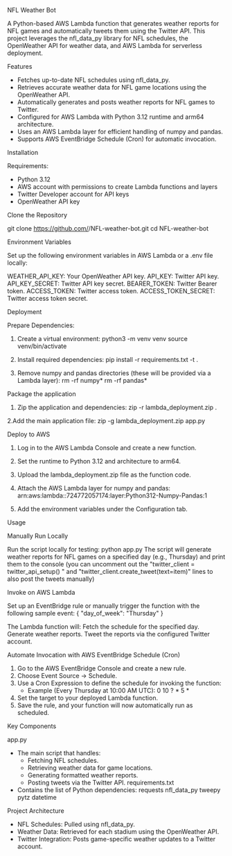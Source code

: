 NFL Weather Bot

A Python-based AWS Lambda function that generates weather reports for NFL games and automatically tweets them using the Twitter API. This project leverages the nfl_data_py library for NFL schedules, the OpenWeather API for weather data, and AWS Lambda for serverless deployment.

Features

- Fetches up-to-date NFL schedules using nfl_data_py.
- Retrieves accurate weather data for NFL game locations using the OpenWeather API.
- Automatically generates and posts weather reports for NFL games to Twitter.
- Configured for AWS Lambda with Python 3.12 runtime and arm64 architecture.
- Uses an AWS Lambda layer for efficient handling of numpy and pandas.
- Supports AWS EventBridge Schedule (Cron) for automatic invocation.

Installation

Requirements:
- Python 3.12
- AWS account with permissions to create Lambda functions and layers
- Twitter Developer account for API keys
- OpenWeather API key

Clone the Repository

git clone https://github.com/<your-username>/NFL-weather-bot.git
cd NFL-weather-bot

Environment Variables

Set up the following environment variables in AWS Lambda or a .env file locally:

WEATHER_API_KEY: Your OpenWeather API key.
API_KEY: Twitter API key.
API_KEY_SECRET: Twitter API key secret.
BEARER_TOKEN: Twitter Bearer token.
ACCESS_TOKEN: Twitter access token.
ACCESS_TOKEN_SECRET: Twitter access token secret.

Deployment

Prepare Dependencies:

1. Create a virtual environment:
   python3 -m venv venv
   source venv/bin/activate

2. Install required dependencies:
   pip install -r requirements.txt -t .
   
3. Remove numpy and pandas directories (these will be provided via a Lambda layer):
   rm -rf numpy*
   rm -rf pandas*
   
Package the application

1. Zip the application and dependencies:
   zip -r lambda_deployment.zip .
   
2.Add the main application file:
   zip -g lambda_deployment.zip app.py

Deploy to AWS

1. Log in to the AWS Lambda Console and create a new function.
   
2. Set the runtime to Python 3.12 and architecture to arm64.
 
3. Upload the lambda_deployment.zip file as the function code.
   
4. Attach the AWS Lambda layer for numpy and pandas:
   arn:aws:lambda:<region>:724772057174:layer:Python312-Numpy-Pandas:1

5. Add the environment variables under the Configuration tab.

Usage

Manually Run Locally

Run the script locally for testing:
python app.py
The script will generate weather reports for NFL games on a specified day (e.g., Thursday) and print them to the console (you can uncomment out the "twitter_client = twitter_api_setup()
" and "twitter_client.create_tweet(text=item)" lines to also post the tweets manually)

Invoke on AWS Lambda

Set up an EventBridge rule or manually trigger the function with the following sample event:
{
  "day_of_week": "Thursday"
}

The Lambda function will:
Fetch the schedule for the specified day.
Generate weather reports.
Tweet the reports via the configured Twitter account.

Automate Invocation with AWS EventBridge Schedule (Cron)
1. Go to the AWS EventBridge Console and create a new rule.
2. Choose Event Source → Schedule.
3. Use a Cron Expression to define the schedule for invoking the function:
   - Example (Every Thursday at 10:00 AM UTC):
    0 10 ? * 5 *
4. Set the target to your deployed Lambda function.
5. Save the rule, and your function will now automatically run as scheduled.

Key Components

app.py
- The main script that handles:
  - Fetching NFL schedules.
  - Retrieving weather data for game locations.
  - Generating formatted weather reports.
  - Posting tweets via the Twitter API.
requirements.txt
- Contains the list of Python dependencies:
  requests
  nfl_data_py
  tweepy
  pytz
  datetime

Project Architecture
- NFL Schedules: Pulled using nfl_data_py.
- Weather Data: Retrieved for each stadium using the OpenWeather API.
- Twitter Integration: Posts game-specific weather updates to a Twitter account.




